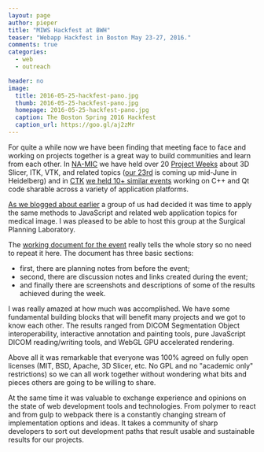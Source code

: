 ```yaml
---
layout: page
author: pieper
title: "MIWS Hackfest at BWH"
teaser: "Webapp Hackfest in Boston May 23-27, 2016."
comments: true
categories:
  - web
  - outreach

header: no
image:
  title: 2016-05-25-hackfest-pano.jpg
  thumb: 2016-05-25-hackfest-pano.jpg
  homepage: 2016-05-25-hackfest-pano.jpg
  caption: The Boston Spring 2016 Hackfest
  caption_url: https://goo.gl/aj2zMr
---
```



For quite a while now we have been finding that meeting face to face and working on projects
together is a great way to build communities and learn from each other.  In [NA-MIC][1] we have held
over 20 [Project Weeks][2] about 3D Slicer, ITK, VTK, and related topics ([our 23rd][3] is coming up mid-June in Heidelberg) 
and in [CTK][4] [we held 10+ similar events][5] working on C++ and Qt code sharable across a variety of
application platforms.

[As we blogged about earlier][6] a group of us had decided it was time to apply the same methods to JavaScript and 
related web application topics for medical image.  I was pleased to be able to host this group at the Surgical Planning Laboratory.

The [working document for the event][7] really tells the whole story so no need to repeat it here.  The document has three basic
sections: 

 * first, there are planning notes from before the event; 
 * second, there are discussion notes and links created during the event; 
 * and finally there are screenshots and descriptions of some of the results achieved during the week.

I was really amazed at how much was accomplished. We have some fundamental building blocks that will benefit
many projects and we got to know each other.  The results ranged from DICOM Segmentation Object interoperability, interactive annotation
and painting tools, pure JavaScript DICOM reading/writing tools, and WebGL GPU accelerated rendering.

Above all it was remarkable that everyone was 100% agreed on fully open licenses (MIT, BSD, Apache, 3D Slicer, etc.  No GPL and no "academic only" restrictions)
so we can all work together without wondering what bits and pieces others are going to be willing to share.

At the same time it was valuable to exchange experience and opinions on the state of web development tools
and technologies.  From polymer to react and from gulp to webpack there is a constantly changing stream
of implementation options and ideas.  It takes a community of sharp developers to sort out development paths that
result usable and sustainable results for our projects.


[1]: http://na-mic.org
[2]: http://www.na-mic.org/Wiki/index.php/Project_Events
[3]: http://www.na-mic.org/Wiki/index.php/2016_Summer_Project_Week
[4]: http://www.commontk.org/lindex.php/Main_Page
[5]: http://www.commontk.org/index.php/Events
[6]: http://qiicr.org/web/outreach/Medical-Imaging-Web-Apps/
[7]: https://goo.gl/aj2zMr
